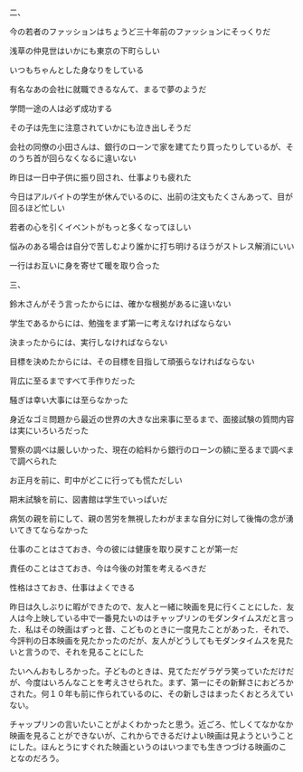 二、

今の若者のファッションはちょうど三十年前のファッションにそっくりだ

浅草の仲見世はいかにも東京の下町らしい

いつもちゃんとした身なりをしている

有名なあの会社に就職できるなんて、まるで夢のようだ

学問一途の人は必ず成功する

その子は先生に注意されていかにも泣き出しそうだ



会社の同僚の小田さんは、銀行のローンで家を建てたり買ったりしているが、そのうち首が回らなくなるに違いない

昨日は一日中子供に振り回され、仕事よりも疲れた

今日はアルバイトの学生が休んでいるのに、出前の注文もたくさんあって、目が回るほど忙しい

若者の心を引くイベントがもっと多くなってほしい

悩みのある場合は自分で苦しむより誰かに打ち明けるほうがストレス解消にいい

一行はお互いに身を寄せて暖を取り合った



三、

鈴木さんがそう言ったからには、確かな根拠があるに違いない

学生であるからには、勉強をまず第一に考えなければならない

決まったからには、実行しなければならない

目標を決めたからには、その目標を目指して頑張らなければならない



背広に至るまですべて手作りだった

騒ぎは幸い大事には至らなかった

身近なゴミ問題から最近の世界の大きな出来事に至るまで、面接試験の質問内容は実にいろいろだった

警察の調べは厳しいかった、現在の給料から銀行のローンの額に至るまで調べまで調べられた



お正月を前に、町中がどこに行っても慌ただしい

期末試験を前に、図書館は学生でいっぱいだ

病気の親を前にして、親の苦労を無視したわがままな自分に対して後悔の念が湧いてきてならなかった



仕事のことはさておき、今の彼には健康を取り戻すことが第一だ

責任のことはさておき、今は今後の対策を考えるべきだ

性格はさておき、仕事はよくできる





昨日は久しぶりに暇ができたので、友人と一緒に映画を見に行くことにした．友人は今上映している中で一番見たいのはチャップリンのモダンタイムスだと言った．私はその映画はずっと昔、こどものときに一度見たことがあった．それで、今評判の日本映画を見たかったのだが、友人がどうしてもモダンタイムスを見たいと言うので、それを見ることにした

たいへんおもしろかった。子どものときは、見てただゲラゲラ笑っていただけだが、今度はいろんなことを考えさせられた。まず、第一にその新鮮さにおどろかされた。何１０年も前に作られているのに、その新しさはまったくおとろえていない。

チャップリンの言いたいことがよくわかったと思う。近ごろ、忙しくてなかなか映画を見ることができないが、これからできるだけよい映画は見ようということにした。ほんとうにすぐれた映画というのはいつまでも生きつづける映画のことなのだろう。
